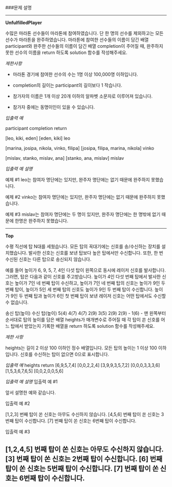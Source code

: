 ###문제 설명

----
**UnfulfilledPlayer**

수많은 마라톤 선수들이 마라톤에 참여하였습니다. 단 한 명의 선수를 제외하고는 모든 선수가 마라톤을 완주하였습니다.
마라톤에 참여한 선수들의 이름이 담긴 배열 participant와 완주한 선수들의 이름이 담긴 배열 completion이 주어질 때, 완주하지 못한 선수의 이름을 return 하도록 solution 함수를 작성해주세요.

*제한사항*

- 마라톤 경기에 참여한 선수의 수는 1명 이상 100,000명 이하입니다.

- completion의 길이는 participant의 길이보다 1 작습니다.

- 참가자의 이름은 1개 이상 20개 이하의 알파벳 소문자로 이루어져 있습니다.

- 참가자 중에는 동명이인이 있을 수 있습니다.

*입출력 예*

participant	completion	return

[leo, kiki, eden]	[eden, kiki]	leo

[marina, josipa, nikola, vinko, filipa]	[josipa, filipa, marina, nikola]	vinko

[mislav, stanko, mislav, ana]	[stanko, ana, mislav]	mislav

*입출력 예 설명*

예제 #1
leo는 참여자 명단에는 있지만, 완주자 명단에는 없기 때문에 완주하지 못했습니다.

예제 #2
vinko는 참여자 명단에는 있지만, 완주자 명단에는 없기 때문에 완주하지 못했습니다.

예제 #3
mislav는 참여자 명단에는 두 명이 있지만, 완주자 명단에는 한 명밖에 없기 때문에 한명은 완주하지 못했습니다.

----

**Top**

수평 직선에 탑 N대를 세웠습니다. 모든 탑의 꼭대기에는 신호를 송/수신하는 장치를 설치했습니다. 발사한 신호는 신호를 보낸 탑보다 높은 탑에서만 수신합니다. 또한, 한 번 수신된 신호는 다른 탑으로 송신되지 않습니다.

예를 들어 높이가 6, 9, 5, 7, 4인 다섯 탑이 왼쪽으로 동시에 레이저 신호를 발사합니다. 그러면, 탑은 다음과 같이 신호를 주고받습니다. 높이가 4인 다섯 번째 탑에서 발사한 신호는 높이가 7인 네 번째 탑이 수신하고, 높이가 7인 네 번째 탑의 신호는 높이가 9인 두 번째 탑이, 높이가 5인 세 번째 탑의 신호도 높이가 9인 두 번째 탑이 수신합니다. 높이가 9인 두 번째 탑과 높이가 6인 첫 번째 탑이 보낸 레이저 신호는 어떤 탑에서도 수신할 수 없습니다.

송신 탑(높이)	수신 탑(높이)
5(4)	4(7)
4(7)	2(9)
3(5)	2(9)
2(9)	-
1(6)	-
맨 왼쪽부터 순서대로 탑의 높이를 담은 배열 heights가 매개변수로 주어질 때 각 탑이 쏜 신호를 어느 탑에서 받았는지 기록한 배열을 return 하도록 solution 함수를 작성해주세요.

*제한 사항*

heights는 길이 2 이상 100 이하인 정수 배열입니다.
모든 탑의 높이는 1 이상 100 이하입니다.
신호를 수신하는 탑이 없으면 0으로 표시합니다.

*입출력 예*
heights	return
[6,9,5,7,4]	[0,0,2,2,4]
[3,9,9,3,5,7,2]	[0,0,0,3,3,3,6]
[1,5,3,6,7,6,5]	[0,0,2,0,0,5,6]

*입출력 예 설명*
입출력 예 #1

앞서 설명한 예와 같습니다.

입출력 예 #2

[1,2,3] 번째 탑이 쏜 신호는 아무도 수신하지 않습니다.
[4,5,6] 번째 탑이 쏜 신호는 3번째 탑이 수신합니다.
[7] 번째 탑이 쏜 신호는 6번째 탑이 수신합니다.

입출력 예 #3

[1,2,4,5] 번째 탑이 쏜 신호는 아무도 수신하지 않습니다.
[3] 번째 탑이 쏜 신호는 2번째 탑이 수신합니다.
[6] 번째 탑이 쏜 신호는 5번째 탑이 수신합니다.
[7] 번째 탑이 쏜 신호는 6번째 탑이 수신합니다.
----
